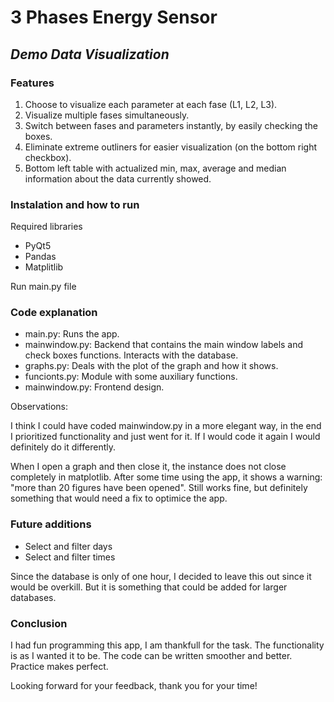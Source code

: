 
# 3 Phases Energy Sensor
## _Demo Data Visualization_



### Features

1) Choose to visualize each parameter at each fase (L1, L2, L3). 
2) Visualize multiple fases simultaneously.
3) Switch between fases and parameters instantly, by easily checking the boxes.
4) Eliminate extreme outliners for easier visualization (on the bottom right checkbox).
5) Bottom left table with actualized min, max, average and median information about the data currently showed.

### Instalation and how to run

Required libraries
- PyQt5
- Pandas
- Matplitlib

Run main.py file

### Code explanation

- main.py:
        Runs the app.
- mainwindow.py:
        Backend that contains the main window labels and check boxes functions. 
        Interacts with the database.
- graphs.py:
        Deals with the plot of the graph and how it shows.
- funcionts.py:
        Module with some auxiliary functions.
- mainwindow.py:
        Frontend design.

Observations:

I think I could have coded mainwindow.py in a more elegant way, in the end I prioritized functionality and just went for it. If I would code it again I would definitely do it differently.

When I open a graph and then close it, the instance does not close completely in matplotlib. After some time using the app, it shows a warning: "more than 20 figures have been opened". Still works fine, but definitely something that would need a fix to optimice the app.

### Future additions

- Select and filter days
- Select and filter times

Since the database is only of one hour, I decided to leave this out since it would be overkill. But it is something that could be added for larger databases.

### Conclusion

I had fun programming this app, I am thankfull for the task. The functionality is as I wanted it to be. The code can be written smoother and better. Practice makes perfect.

Looking forward for your feedback, thank you for your time!
